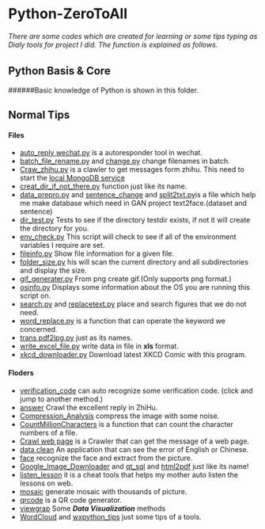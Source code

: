 # Python-ZeroToAll
###### There are some codes which are created for learning or some tips typing as Dialy tools for project I did. The function is explained as follows.

## Python Basis & Core

######Basic knowledge of Python is shown in this folder.

## Normal Tips

#### Files
- [auto_reply wechat.py](https://github.com/JZDBB/Python-ZeroToAll/blob/master/normal-tips/auto_reply%20wechat.py) is a autoresponder tool in wechat.
- [batch_file_rename.py]() and [change.py]() change filenames in batch.
- [Craw_zhihu.py]() is a clawler to get messages form zhihu. This need to start the [local MongoDB service](https://blog.csdn.net/qq_38410428/article/details/81478361)
- [creat_dir_if_not_there.py]() function just like its name.
- [data_prepro.py]() and [sentence_change]() and [split2txt.py]()is a file which help me make database which need in GAN project text2face.(dataset and sentence)
- [dir_test.py]() Tests to see if the directory testdir exists, if not it will create the directory for you.
- [env_check.py]() This script will check to see if all of the environment variables I require are set.
- [fileinfo.py]() Show file information for a given file.
- [folder_size.py]() his will scan the current directory and all subdirectories and display the size.
- [gif_generater.py]() From png create gif.(Only supports png format.)
- [osinfo.py]() Displays some information about the OS you are running this script on.
- [search.py]() and [replacetext.py]() place and search figures that we do not need.
- [word_replace.py]() is a function that can operate the keyword we concerned.
- [trans pdf2jpg.py]() just as its names.
- [write_excel_file.py]() write data in file in **xls** format.
- [xkcd_downloader.py]() Download latest XKCD Comic with this program.

#### Floders

- [verification_code](https://github.com/nladuo/captcha-break) can auto recognize some verification code. (click and jump to another method.)
- [answer]() Crawl the excellent reply in ZhiHu.
- [Compression_Analysis]() compress the image with some noise.
- [CountMillionCharacters]() is a function that can count the character numbers of a file.
- [Crawl web page]() is a Crawler that can get the message of a web page.
- [data clean]() An application that can see the error of English or Chinese.
- [face]() recognize the face and extract from the picture.
- [Google_Image_Downloader]() and [qt_sql]() and [html2pdf]() just like its name!
- [listen_lesson]() it is a cheat tools that helps my mother auto listen the lessons on web.
- [mosaic]() generate mosaic with thousands of picture.
- [qrcode]() is a QR code generator.
- [viewgrap]() Some ***Data Visualization*** methods
- [WordCloud]() and [wxpython_tips]() just some tips of a tools.
